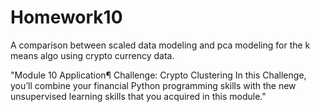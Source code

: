 # Homework10

A comparison between scaled data modeling and pca modeling for the k means algo using crypto currency data.



"Module 10 Application¶
Challenge: Crypto Clustering
In this Challenge, you’ll combine your financial Python programming skills with the new unsupervised learning skills that you acquired in this module."